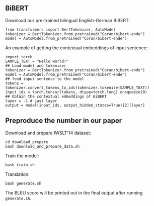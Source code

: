 ## BiBERT
Download our pre-trained bilingual English-German BiBERT:
```
from transformers import BertTokenizer, AutoModel
tokenizer = BertTokenizer.from_pretrained("Coran/bibert-ende")
model = AutoModel.from_pretrained("Coran/bibert-ende")
```
An example of getting the contextual embeddings of input sentence:
```
import torch
SAMPLE_TEXT = "Hello world!"
## Load model and tokenizer
tokenizer = BertTokenizer.from_pretrained("Coran/bibert-ende")
model = AutoModel.from_pretrained("Coran/bibert-ende")
## feed input sentence to the model
tokens = tokenizer.convert_tokens_to_ids(tokenizer.tokenize(SAMPLE_TEXT))
input_ids = torch.tensor(tokens, dtype=torch.long).unsqueeze(0)
## Obtain the contextual embeddings of BiBERT
layer = -1 # Last layer
output = model(input_ids, output_hidden_states=True)[2][layer]
```
## Preproduce the number in our paper
Download and prepare IWSLT'14 dataset:
```
cd download_prepare
bash download_and_prepare_data.sh
```

Train the model:
```
bash train.sh
```

Translation:
```
bash generate.sh
```

The BLEU score will be printed out in the final output after running `generate.sh`.

